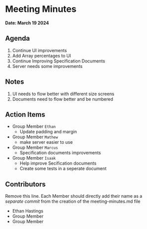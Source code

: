 # Meeting Minutes
**Date: March 19 2024**

## Agenda
1. Continue UI improvements
2. Add Array percentages to UI
3. Continue Improving Specification Documents
4. Server needs some improvements

## Notes
1. UI needs to flow better with different size screens
2. Documents need to flow better and be numbered

## Action Items
* Group Member `Ethan`
    * Update padding and margin
* Group Member `Mathew`
    * make server easier to use
* Group Member `Marcus`
  * Specification documents improvements
* Group Member `Isaak`
    * Help improve Secification documents
    * Create some tests in a seperate document

## Contributors
Remove this line. Each Member should directly add their name as a _separate commit_ from the creation of the meeting-minutes.md file
* Ethan Hastings
* Group Member
* Group Member